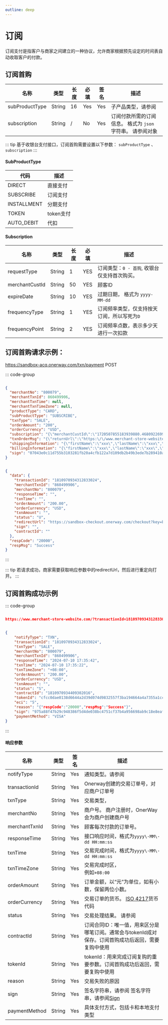 ```yaml
---
outline: deep
---
```

<script setup>


import {reactive, ref, watch, onMounted, unref } from 'vue'; 
import {requestGen, secret} from "./util/utils";
import {ProductTypeEnum as ProductTypeEnumTable, SubProductTypeEnum as SubProductTypeEnumTable,TxnTypeEnum as TxnTypeEnumTable} from "./util/constants";
import CMExample from './components/CMExample.vue';
import CMNote from './components/CMNote.vue';
import CustomPopover from './components/element-ui/CustomPopover.vue'; 
import CustomTable from "./components/element-ui/CustomTable.vue";
import {TopRight, View} from "@element-plus/icons-vue";
import { ClickOutside as vClickOutside } from 'element-plus';


</script>

# 订阅
订阅支付是指客户与商家之间建立的一种协议，允许商家根据预先设定的时间表自动收取客户的付款。


## 订阅首购


<div class="custom-table bordered-table">

| 名称          | 类型     | 长度 | 必填  | 签名  | 描述                       |
|-------------|--------|----|-----|-----|--------------------------|
| subProductType | String | 16 | Yes | Yes | 子产品类型，请参阅   <CustomPopover title="SubProductTypeEnum" width="auto" reference="SubProductTypeEnum" link="/apis/enums.html#subproducttypeenum" ></CustomPopover> |
| subscription          | String | /   | No  | Yes | 订阅付款所需的订阅信息。 格式为 `json` 字符串。 请参阅对象     <CustomPopover title="Subscription" width="auto" reference="Subscription" link="/apis/api-Cashier-sub.html#subscription" ></CustomPopover>                     |

</div>

<div class="alertbox4">

::: tip 基于收银台支付接口，订阅首购需要设置以下参数： `subProductType` 、 `subscription`
:::

</div>

#### SubProductType

<div class="custom-table bordered-table">

| 代码             | 描述     | 
|----------------|--------|
| DIRECT    | 直接支付 | 
| SUBSCRIBE | 订阅支付 |
| INSTALLMENT     | 分期支付 |
| TOKEN  | token支付 |
| AUTO_DEBIT | 代扣 |

</div>


#### Subscription

<div class="custom-table bordered-table">

| 名称             | 类型     | 长度 | 必填  | 描述                                         |
|----------------|--------|----|-----|--------------------------------------------|
| requestType    | String | 1  | YES | 订阅类型：`0 - 首购`, 收银台仅支持首次购买。                   |
| merchantCustId | String | 50 | YES | 顾客ID           |
| expireDate     | String | 10 | YES | 过期日期， 格式为 `yyyy-MM-dd ` |
| frequencyType  | String | 1  | YES | 订阅频率类型，仅支持按天订阅，所以写死为`D` |
| frequencyPoint | String | 2  | YES | 订阅频率点数，表示多少天进行一次扣款|

</div>

## 订阅首购请求示例：



https://sandbox-acq.onerway.com/txn/payment <Badge type="tip">POST</Badge>




::: code-group

```json [请求参数]

{
  "merchantNo": "800079",
  "merchantTxnId": 860499906,
  "merchantTxnTime": null,
  "merchantTxnTimeZone": null,
  "productType": "CARD",
  "subProductType": "SUBSCRIBE",
  "txnType": "SALE",
  "orderAmount": "200",
  "orderCurrency": "USD",
  "subscription": "{\"merchantCustId\":\"1720507855183939880.4680922699\",\"requestType\":\"0\",\"expireDate\":\"2030-11-11\",\"frequencyType\":\"D\",\"frequencyPoint\":\"1\"}",
  "txnOrderMsg": "{\"returnUrl\":\"https:\/\/www.merchant-store-website.com\/\",\"notifyUrl\":\"https:\/\/www.merchant-store-notify.com\/\",\"products\":\"[{\\\"name\\\":\\\"Pro1\\\",\\\"price\\\":\\\"50.00\\\",\\\"num\\\":\\\"2\\\",\\\"currency\\\":\\\"USD\\\"},{\\\"name\\\":\\\"Pro2\\\",\\\"price\\\":\\\"100\\\",\\\"num\\\":\\\"1\\\",\\\"currency\\\":\\\"USD\\\"},{\\\"name\\\":\\\"shipping fee\\\",\\\"price\\\":\\\"10\\\",\\\"num\\\":\\\"1\\\",\\\"currency\\\":\\\"USD\\\",\\\"type\\\":\\\"shipping_fee\\\"},{\\\"name\\\":\\\"discount\\\",\\\"price\\\":\\\"-10\\\",\\\"num\\\":\\\"1\\\",\\\"currency\\\":\\\"USD\\\",\\\"type\\\":\\\"discount\\\"}]\",\"transactionIp\":\"127.0.0.1\",\"appId\":1673591020057956352}",
  "shippingInformation": "{\"firstName\":\"xxx\",\"lastName\":\"xxx\",\"phone\":\"13976448789\",\"email\":\"taoyun15@gmail.com\",\"postalCode\":\"35802\",\"address\":\"test\",\"country\":\"US\",\"province\":\"AS\",\"city\":\"city\",\"street\":\"Amsterdam Ave\",\"number\":10,\"identityNumber\":\"717.628.937-97\"}",
  "billingInformation": "{\"firstName\":\"xxx\",\"lastName\":\"xxx\",\"phone\":\"13976448789\",\"email\":\"taoyun15@gmail.com\",\"postalCode\":\"35802\",\"address\":\"test\",\"country\":\"US\",\"province\":\"AS\",\"city\":\"city\",\"street\":\"Amsterdam Ave\",\"number\":10,\"identityNumber\":\"717.628.937-97\"}",
  "sign": "07043e0c11d755b3103281fb20a4cfb122a7d109db2b49b3ede7b289410a6e8c"
}

```

```json [响应参数]

{
  "data": {
    "transactionId": "1810970934312833024",
    "merchantTxnId": "860499906",
    "merchantNo": "800079",
    "responseTime": "",
    "txnTime": "",
    "orderAmount": "200.00",
    "orderCurrency": "USD",
    "txnAmount": "",
    "status": "U",
    "redirectUrl": "https://sandbox-checkout.onerway.com/checkout?key=b04656a9fb52448ab437a47a5933588c",
    "sign": "",
    "contractId": ""
  },
  "respCode": "20000",
  "respMsg": "Success"
}

```
:::

<div class="alertbox4">

::: tip 若请求成功，商家需要获取响应参数中的redirectUrl，然后进行重定向打开。
:::

</div>

## 订阅首购成功示例

::: code-group

```json [同步返回（returnurl）]

https://www.merchant-store-website.com/?transactionId=1810970934312833024&merchantTxnId=860499906&merchantNo=800079&responseTime=2024-07-10%2017:35:43&txnTime=2024-07-10%2017:35:22&txnTimeZone=+08:00&orderAmount=200.00&orderCurrency=USD&txnAmount=200.00&txnCurrency=USD&status=S&reason=Payment%20successful&contractId=1810970934409302016&tokenId=cfcc0dae0138d6644a2d39d074d9832557f3ba194664a4a7355a1cccac7c3776&eci=5

```

```json [异步通知（notifyurl）]

{
    "notifyType": "TXN",
    "transactionId": "1810970934312833024",
    "txnType": "SALE",
    "merchantNo": "800079",
    "merchantTxnId": "860499906",
    "responseTime": "2024-07-10 17:35:42",
    "txnTime": "2024-07-10 17:35:22",
    "txnTimeZone": "+08:00",
    "orderAmount": "200.00",
    "orderCurrency": "USD",
    "txnAmount": "",
    "status": "S",
    "contractId": "1810970934409302016",
    "tokenId": "cfcc0dae0138d6644a2d39d074d9832557f3ba194664a4a7355a1cccac7c3776",
    "eci": "5",
    "reason": "{"respCode":"20000","respMsg":"Success"}",
    "sign": "975a88f47b29c948386f5d4de038bc4751cf37b4a956698ab9c18e8eaff85b72",
    "paymentMethod": "VISA"
}

```
:::

#### 响应参数


<div class="custom-table bordered-table">

| 名称	 | 类型     | 签名 | 描述                                                                                                                                                                                              |
|-------------|--------|-------------|-------------------------------------------------------------------------------------------------------------------------------------------------------------------------------------------------|
| notifyType  | String | Yes | 通知类型。请参阅  <CustomPopover title="NotifyTypeEnum" width="auto" reference="NotifyTypeEnum" link="/apis/enums.html#notifytypeenum" ></CustomPopover>                                                |                                           |
| transactionId         | String | Yes | Onerway创建的交易订单号，对应商户订单号                                                                                                                                                                         |
| txnType       | String | Yes | 交易类型，  <CustomPopover title="TxnTypeEnum" width="auto" reference="TxnTypeEnum" link="/apis/enums.html#txntypeenum" ></CustomPopover>                                                            |
| merchantNo   | String |  Yes | 商户号。 商户注册时，OnerWay会为商户创建商户号                                                                                                                                                                     |
| merchantTxnId | String |  Yes | 顾客每次付款的订单号。                                                                                                                                                                                     |
| responseTime           | String | Yes | 接口响应时间，格式为`yyyy\-MM\-dd HH:mm:ss`                                                                                                                                                               |
| txnTime        | String | Yes | 交易完成时间，格式为`yyyy\-MM\-dd HH:mm:ss`                                                                                                                                                               |
| txnTimeZone               | String | Yes | 交易完成时区，<br/>例如`+08:00`                                                                                                                                                                          |
| orderAmount           | String | Yes | 订单金额，以“元”为单位，如有小数，保留两位小数。                                                                                                                                                                       |
| orderCurrency         | String | Yes | 交易订单的货币。 [ISO 4217](https://en.wikipedia.org/wiki/ISO_4217#List_of_ISO_4217_currency_codes)货币代码                                                                                                 |
| status          | String | Yes | 交易处理结果。 请参阅 <CustomPopover title="TxnStatusEnum" width="auto" reference="TxnStatusEnum" link="/apis/enums.html#txnstatusenum" ></CustomPopover>                                                 |
| contractId               | String | Yes | 订阅合同ID：唯一值，用来区分是哪笔订阅。通常会与tokenId成对保存。订阅首购成功后返回，需要复购中使用 |
| tokenId           | String | Yes | tokenId：用来完成订阅复购的重要参数。订阅首购成功后返回，需要复购中使用                  |
| reason              | String | Yes | 交易失败的原因                      |
| sign    | String | Yes |签名字符串，请参阅  签名字符串，请参阅[Sign](./sign.html)              |
| paymentMethod   | String | Yes |    具体支付方式，包括卡和本地支付类型           |
                               


</div>